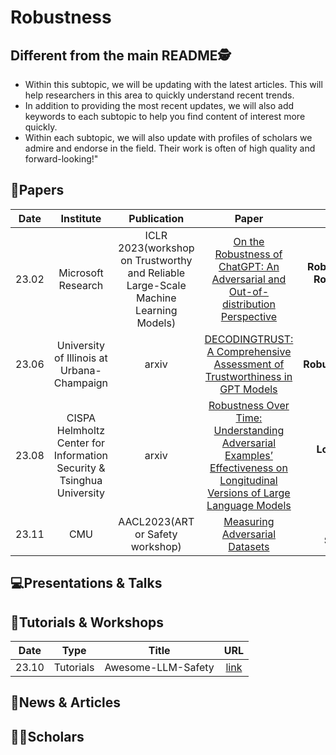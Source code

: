 # Robustness

## Different from the main README🕵️

- Within this subtopic, we will be updating with the latest articles. This will help researchers in this area to quickly understand recent trends.
- In addition to providing the most recent updates, we will also add keywords to each subtopic to help you find content of interest more quickly.
- Within each subtopic, we will also update with profiles of scholars we admire and endorse in the field. Their work is often of high quality and forward-looking!"

## 📑Papers

| Date  |                               Institute                               |                                     Publication                                     |                                                                             Paper                                                                             |                                      Keywords                                      |
|:-----:|:---------------------------------------------------------------------:|:-----------------------------------------------------------------------------------:|:-------------------------------------------------------------------------------------------------------------------------------------------------------------:|:----------------------------------------------------------------------------------:|
| 23.02 |                          Microsoft Research                           | ICLR 2023(workshop on Trustworthy and Reliable Large-Scale Machine Learning Models) |                     [On the Robustness of ChatGPT: An Adversarial and Out-of-distribution Perspective](https://arxiv.org/abs/2302.12095)                      | **Robustness Evaluation**&**Adversarial Robustness**&**Out-of-Distribution (OOD)** |
| 23.06 |              University of Illinois at Urbana-Champaign               |                                        arxiv                                        |                        [DECODINGTRUST: A Comprehensive Assessment of Trustworthiness in GPT Models](https://arxiv.org/abs/2306.11698)                         |                 **Robustness**&**Ethics**&**Privacy**&**Toxicity**                 |
| 23.08 | CISPA Helmholtz Center for Information Security & Tsinghua University |                                        arxiv                                        | [Robustness Over Time: Understanding Adversarial Examples’ Effectiveness on Longitudinal Versions of Large Language Models](https://arxiv.org/abs/2308.07847) |                  **Longitudinal Study**&**Robustness Assessment**                  |
| 23.11 |                                  CMU                                  |                          AACL2023(ART or Safety workshop)                           |                                              [Measuring Adversarial Datasets](https://arxiv.org/abs/2311.03566)                                               |         **Adversarial Robustness**&**AI Safety**&**Adversarial Datasets**          |



## 💻Presentations & Talks


## 📖Tutorials & Workshops

| Date  |   Type    |       Title        |                         URL                          |
|:-----:|:---------:|:------------------:|:----------------------------------------------------:|
| 23.10 | Tutorials | Awesome-LLM-Safety | [link](https://github.com/ydyjya/Awesome-LLM-Safety) |

## 📰News & Articles

## 🧑‍🏫Scholars